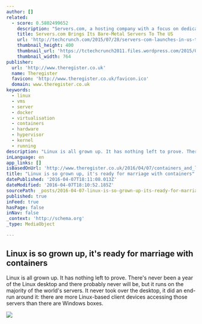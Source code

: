 ```yaml
---
author: []
related:
  - score: 0.5802499652
    description: "Servers.com, a hosting company with a focus on dedicated bare-metal servers that launched in Europe in 2005, today announced the opening of its first U.S. data center location. The new Dallas data center currently only offers dedicated servers, but it will soon also play host to Servers.com's shared cloud hosting servers."
    title: Servers.com Brings Its Bare-Metal Servers To The US
    url: 'http://techcrunch.com/2015/07/28/servers-com-launches-in-us-takes-aim-at-digitalocean-with-focus-on-bare-metal-servers/'
    thumbnail_height: 400
    thumbnail_url: 'https://tctechcrunch2011.files.wordpress.com/2015/07/8681750288_354823d8d3_o.jpg?w=764&h=400&crop=1'
    thumbnail_width: 764
publisher:
  url: 'http://www.theregister.co.uk'
  name: Theregister
  favicon: 'http://www.theregister.co.uk/favicon.ico'
  domain: www.theregister.co.uk
keywords:
  - linux
  - vms
  - server
  - docker
  - virtualisation
  - containers
  - hardware
  - hypervisor
  - kernel
  - running
description: "Linux is all grown up. It has nothing left to prove. There's never been a year of the Linux desktop and there probably never will be, but it runs on the majority of the world's servers. It never took over the desktop, it did an end-run around it: there are more Linux-based client devices accessing those servers than there are Windows boxes."
inLanguage: en
app_links: []
isBasedOnUrl: 'http://www.theregister.co.uk/2016/04/07/containers_and_linux/'
title: "Linux is so grown up, it's ready for marriage with containers"
datePublished: '2016-04-07T18:11:08.013Z'
dateModified: '2016-04-07T18:10:52.185Z'
sourcePath: _posts/2016-04-07-linux-is-so-grown-up-its-ready-for-marriage-with-container.md
published: true
inFeed: true
hasPage: false
inNav: false
_context: 'http://schema.org'
_type: MediaObject

---
```

<article style=""><h1>Linux is so grown up, it's ready for marriage with containers</h1><p>Linux is all grown up. It has nothing left to prove. There's never been a year of the Linux desktop and there probably never will be, but it runs on the majority of the world's servers. It never took over the desktop, it did an end-run around it: there are more Linux-based client devices accessing those servers than there are Windows boxes.</p><img src="https://regmedia.co.uk/2016/03/15/penguin_wedding_cake_image_via_shutterstock.jpg?x=1200&amp;y=794" /></article>
